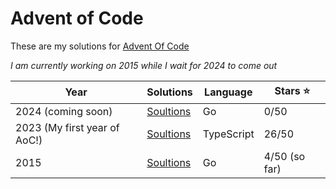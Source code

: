# Advent of Code

These are my solutions for [Advent Of Code](https://adventofcode.com)

_I am currently working on 2015 while I wait for 2024 to come out_

| Year                         | Solutions          | Language   | Stars ⭐️     |
| ---------------------------- | ------------------ | ---------- | ------------- |
| 2024 (coming soon)           | [Soultions](/2024) | Go         | 0/50          |
| 2023 (My first year of AoC!) | [Soultions](/2023) | TypeScript | 26/50         |
| 2015                         | [Soultions](/2015) | Go         | 4/50 (so far) |
